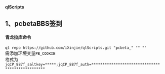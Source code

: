 #### qlScripts
## 1、pcbetaBBS签到
#### 青龙拉库命令
`ql repo https://github.com/iXinjie/qlScripts.git "pcbeta_" "" ""`  
需添加环境变量`PB_COOKIE`  
格式为`jqCP_887f_saltkey=*****;jqCP_887f_auth=*************************************************`


